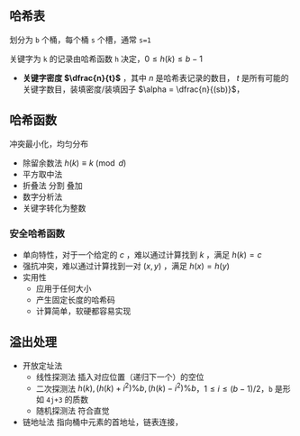 ## 哈希表

划分为 `b` 个桶，每个桶 `s` 个槽，通常 `s=1` 

关键字为 `k` 的记录由哈希函数 `h` 决定，$0 \leq h(k) \leq b-1$

- **关键字密度
$\dfrac{n}{t}$** ，其中 $n$ 是哈希表记录的数目， $t$ 是所有可能的关键字数目，装填密度/装填因子 $\alpha = \dfrac{n}{(sb)}$，

## 哈希函数

冲突最小化，均匀分布

- 除留余数法
$h(k) \equiv k \pmod d$
- 平方取中法
- 折叠法
分割 叠加
- 数字分析法
- 关键字转化为整数

### 安全哈希函数

- 单向特性，对于一个给定的 $c$ ，难以通过计算找到 $k$ ，满足 $h(k) = c$
- 强抗冲突，难以通过计算找到一对 $(x,y)$ ，满足 $h(x) = h(y)$
- 实用性
    - 应用于任何大小
    - 产生固定长度的哈希码
    - 计算简单，软硬都容易实现

## 溢出处理

- 开放定址法
    - 线性探测法
    插入对应位置（递归下一个）的空位
    - 二次探测法
    $h(k),(h(k)+i^2) \% b, (h(k)-i^2) \% b$，$1 \leq i \leq (b-1)/2$，`b` 是形如 `4j+3` 的质数
    - 随机探测法
    符合直觉
- 链地址法
指向桶中元素的首地址，链表连接，